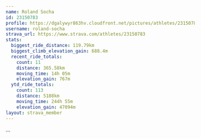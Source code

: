 ```yaml
---
name: Roland Socha
id: 23150783
profile: https://dgalywyr863hv.cloudfront.net/pictures/athletes/23150783/14745672/4/large.jpg
username: roland-socha
strava_url: https://www.strava.com/athletes/23150783
stats:
  biggest_ride_distance: 119.79km
  biggest_climb_elevation_gain: 688.4m
  recent_ride_totals:
    count: 11
    distance: 365.58km
    moving_time: 14h 05m
    elevation_gain: 767m
  ytd_ride_totals:
    count: 113
    distance: 5188km
    moving_time: 244h 55m
    elevation_gain: 47094m
layout: strava_member
--- 
```

...
